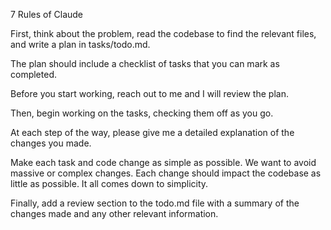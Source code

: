 7 Rules of Claude

First, think about the problem, read the codebase to find the relevant files, and write a plan in tasks/todo.md.

The plan should include a checklist of tasks that you can mark as completed.

Before you start working, reach out to me and I will review the plan.

Then, begin working on the tasks, checking them off as you go.

At each step of the way, please give me a detailed explanation of the changes you made.

Make each task and code change as simple as possible. We want to avoid massive or complex changes. Each change should impact the codebase as little as possible. It all comes down to simplicity.

Finally, add a review section to the todo.md file with a summary of the changes made and any other relevant information.




